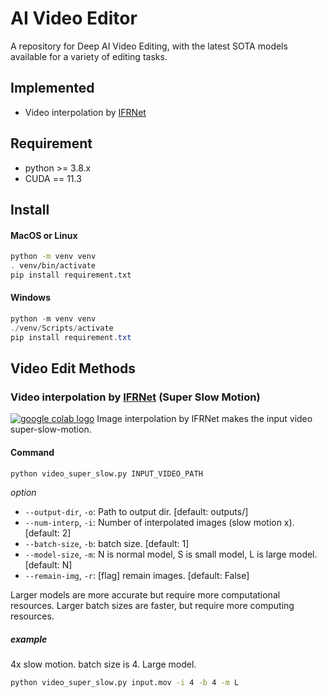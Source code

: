 # AI Video Editor
A repository for Deep AI Video Editing, with the latest SOTA models available for a variety of editing tasks.

## Implemented
- Video interpolation by [IFRNet](https://github.com/ltkong218/IFRNet)

## Requirement
- python >= 3.8.x
- CUDA == 11.3

## Install
#### MacOS or Linux
```bash
python -m venv venv
. venv/bin/activate
pip install requirement.txt
```
#### Windows
```powershell
python -m venv venv
./venv/Scripts/activate
pip install requirement.txt
```

## Video Edit Methods
### Video interpolation by [IFRNet](https://github.com/ltkong218/IFRNet) (Super Slow Motion)
[ <a href="https://colab.research.google.com/gist/somaonishi/c181a8ff34f18dad8bd014ab7c6407c3/super_slow.ipynb"><img src="https://colab.research.google.com/assets/colab-badge.svg" alt="google colab logo"></a>](https://colab.research.google.com/gist/somaonishi/c181a8ff34f18dad8bd014ab7c6407c3/super_slow.ipynb)
Image interpolation by IFRNet makes the input video super-slow-motion.

#### Command
```bash
python video_super_slow.py INPUT_VIDEO_PATH
```
*option*
* `--output-dir`, `-o`: Path to output dir. [default: outputs/]
* `--num-interp`, `-i`: Number of interpolated images (slow motion x). [default: 2]
* `--batch-size`, `-b`: batch size. [default: 1]
* `--model-size`, `-m`: N is normal model, S is small model, L is large model. [default: N]
* `--remain-img`, `-r`: [flag] remain images. [default: False]

Larger models are more accurate but require more computational resources.
Larger batch sizes are faster, but require more computing resources.

##### example
4x slow motion. batch size is 4. Large model.
```bash
python video_super_slow.py input.mov -i 4 -b 4 -m L
```

